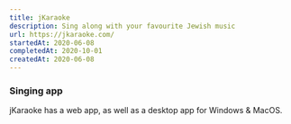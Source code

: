```yaml
---
title: jKaraoke
description: Sing along with your favourite Jewish music
url: https://jkaraoke.com/
startedAt: 2020-06-08
completedAt: 2020-10-01
createdAt: 2020-06-08
---
```


### Singing app

jKaraoke has a web app, as well as a desktop app for Windows & MacOS.
